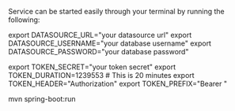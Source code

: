 Service can be started easily through your terminal by running the following:

export DATASOURCE_URL="your datasource url"
export DATASOURCE_USERNAME="your database username"
export DATASOURCE_PASSWORD="your database password"

export TOKEN_SECRET="your token secret"
export TOKEN_DURATION=1239553 # This is 20 minutes
export TOKEN_HEADER="Authorization"
export TOKEN_PREFIX="Bearer "

mvn spring-boot:run

